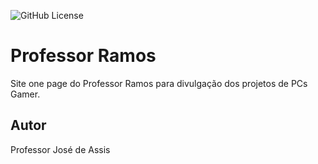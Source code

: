 ![GitHub License](https://img.shields.io/github/license/professorjosedeassis/pr)

# Professor Ramos
Site one page do Professor Ramos para divulgação dos projetos de PCs Gamer.

## Autor
Professor José de Assis
